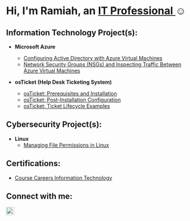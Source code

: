 <h1>Hi, I'm Ramiah, an <a href="https://linkedin.com/in/ramiah-jackson/">IT Professional </a>☺</h1>

<h2>Information Technology Project(s):</h2>

- <b>Microsoft Azure</b>
  - [Configuring Active Directory with Azure Virtual Machines](https://github.com/ramiahj/activedirectory)
  - [Network Security Groups (NSGs) and Inspecting Traffic Between Azure Virtual Machines](https://github.com/ramiahj/network-security-groups/tree/main)

- <b>osTicket (Help Desk Ticketing System)</b>
  - [osTicket: Prerequisites and Installation](https://github.com/ramiahj/osticket-prereqs)
  - [osTicket: Post-Installation Configuration](https://github.com/ramiahj/post-install-config/tree/main)
  - [osTicket: Ticket Lifecycle Examples](https://github.com/ramiahj/ticket-lifecycle)

 <h2>Cybersecurity Project(s):</h2>

- <b>Linux</b>
  - [Managing File Permissions in Linux](https://github.com/ramiahj/FIle-Permissions-in-Linux/tree/main)

 <h2>Certifications:</h2>

  - [Course Careers Information Technology](https://i.imgur.com/aqDmPlv.png)

<h2>Connect with me:</h2>

[<img align="left" alt="Josh | LinkedIn" width="22px" src="https://cdn.jsdelivr.net/npm/simple-icons@v3/icons/linkedin.svg" />][linkedin]

[linkedin]: https://linkedin.com/in/ramiah-jackson/
